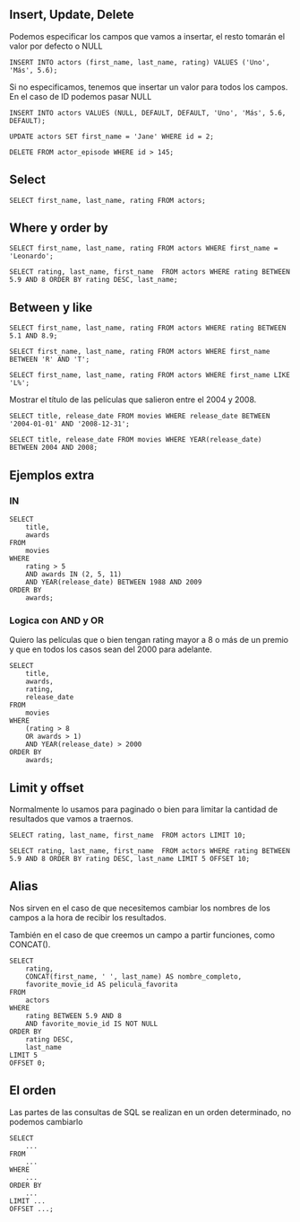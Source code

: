 ## Insert, Update, Delete

Podemos especificar los campos que vamos a insertar, el resto tomarán el valor por defecto o NULL

`INSERT INTO actors (first_name, last_name, rating) VALUES ('Uno', 'Más', 5.6);`

Si no especificamos, tenemos que insertar un valor para todos los campos. En el caso de ID podemos pasar NULL

`INSERT INTO actors VALUES (NULL, DEFAULT, DEFAULT, 'Uno', 'Más', 5.6, DEFAULT);`

`UPDATE actors SET first_name = 'Jane' WHERE id = 2;`

`DELETE FROM actor_episode WHERE id > 145;`

## Select

`SELECT first_name, last_name, rating FROM actors;`

## Where y order by

`SELECT first_name, last_name, rating FROM actors WHERE first_name = 'Leonardo';`

`SELECT rating, last_name, first_name  FROM actors WHERE rating BETWEEN 5.9 AND 8 ORDER BY rating DESC, last_name;`

## Between y like


`SELECT first_name, last_name, rating FROM actors WHERE rating BETWEEN 5.1 AND 8.9;`

`SELECT first_name, last_name, rating FROM actors WHERE first_name BETWEEN 'R' AND 'T';`

`SELECT first_name, last_name, rating FROM actors WHERE first_name LIKE 'L%';`

Mostrar el título de las películas que salieron entre el 2004 y 2008.

`SELECT title, release_date FROM movies WHERE release_date BETWEEN '2004-01-01' AND '2008-12-31';`

`SELECT title, release_date FROM movies WHERE YEAR(release_date) BETWEEN 2004 AND 2008;`


## Ejemplos extra

### IN

```
SELECT 
	title,
    awards
FROM 
	movies 
WHERE
	rating > 5
    AND awards IN (2, 5, 11)
    AND YEAR(release_date) BETWEEN 1988 AND 2009
ORDER BY
	awards;
```

### Logica con AND y OR

Quiero las películas que o bien tengan rating mayor a 8 o más de un premio y que en todos los casos sean del 2000 para adelante.

```
SELECT 
	title,
    awards,
    rating,
    release_date
FROM 
	movies 
WHERE
	(rating > 8
    OR awards > 1)
    AND YEAR(release_date) > 2000
ORDER BY
	awards;
```

## Limit y offset

Normalmente lo usamos para paginado o bien para limitar la cantidad de resultados que vamos a traernos.

`SELECT rating, last_name, first_name  FROM actors LIMIT 10;`

`SELECT rating, last_name, first_name  FROM actors WHERE rating BETWEEN 5.9 AND 8 ORDER BY rating DESC, last_name LIMIT 5 OFFSET 10;`

## Alias

Nos sirven en el caso de que necesitemos cambiar los nombres de los campos a la hora de recibir los resultados.

También en el caso de que creemos un campo a partir funciones, como CONCAT().

```
SELECT 
	rating, 
    CONCAT(first_name, ' ', last_name) AS nombre_completo, 
    favorite_movie_id AS pelicula_favorita
FROM 
	actors 
WHERE 
	rating BETWEEN 5.9 AND 8
    AND favorite_movie_id IS NOT NULL
ORDER BY 
	rating DESC, 
    last_name 
LIMIT 5 
OFFSET 0;
```

## El orden

Las partes de las consultas de SQL se realizan en un orden determinado, no podemos cambiarlo

```
SELECT 
	...
FROM 
	... 
WHERE 
	...
ORDER BY 
	... 
LIMIT ... 
OFFSET ...;
```